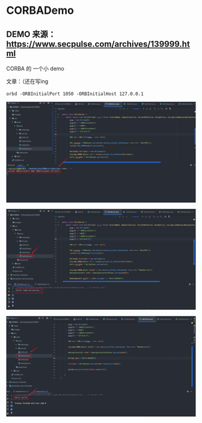 # CORBADemo
## DEMO 来源：https://www.secpulse.com/archives/139999.html

CORBA 的 一个小 demo

文章：（还在写ing

`orbd -ORBInitialPort 1050 -ORBInitialHost 127.0.0.1`

![01](./images/01.png)

![02](./images/02.png)

![03](./images/03.png)
